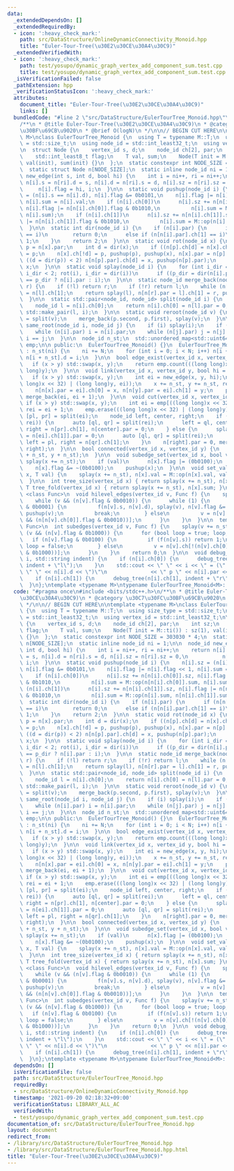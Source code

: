 ```yaml
---
data:
  _extendedDependsOn: []
  _extendedRequiredBy:
  - icon: ':heavy_check_mark:'
    path: src/DataStructure/OnlineDynamicConnectivity_Monoid.hpp
    title: "Euler-Tour-Tree(\u30E2\u30CE\u30A4\u30C9)"
  _extendedVerifiedWith:
  - icon: ':heavy_check_mark:'
    path: test/yosupo/dynamic_graph_vertex_add_component_sum.test.cpp
    title: test/yosupo/dynamic_graph_vertex_add_component_sum.test.cpp
  _isVerificationFailed: false
  _pathExtension: hpp
  _verificationStatusIcon: ':heavy_check_mark:'
  attributes:
    document_title: "Euler-Tour-Tree(\u30E2\u30CE\u30A4\u30C9)"
    links: []
  bundledCode: "#line 2 \"src/DataStructure/EulerTourTree_Monoid.hpp\"\n#include <bits/stdc++.h>\n\
    /**\n * @title Euler-Tour-Tree(\u30E2\u30CE\u30A4\u30C9)\n * @category \u30C7\u30FC\
    \u30BF\u69CB\u9020\n * @brief O(logN)\n */\n\n// BEGIN CUT HERE\n\ntemplate <typename\
    \ M>\nclass EulerTourTree_Monoid {\n  using T = typename M::T;\n  using size_type\
    \ = std::size_t;\n  using node_id = std::int_least32_t;\n  using vertex_id = std::int_least32_t;\n\
    \n  struct Node {\n    vertex_id s, d;\n    node_id ch[2], par;\n    int sz;\n\
    \    std::int_least8_t flag;\n    T val, sum;\n    Node(T init = M::ti()) : sz(1),\
    \ val(init), sum(init) {}\n  };\n  static constexpr int NODE_SIZE = 303030 * 4;\n\
    \  static struct Node n[NODE_SIZE];\n  static inline node_id ni = 1;\n\n  node_id\
    \ new_edge(int s, int d, bool hi) {\n    int i = ni++, ri = ni++;\n    return\
    \ n[i].s = n[ri].d = s, n[i].d = n[ri].s = d, n[i].sz = n[ri].sz = 0,\n      \
    \     n[i].flag = hi, i;\n  }\n\n  static void pushup(node_id i) {\n    n[i].sz\
    \ = (n[i].s == n[i].d), n[i].flag &= 0b0101,\n    n[i].flag |= n[i].flag << 1,\
    \ n[i].sum = n[i].val;\n    if (n[i].ch[0])\n      n[i].sz += n[n[i].ch[0]].sz,\
    \ n[i].flag |= n[n[i].ch[0]].flag & 0b1010,\n          n[i].sum = M::op(n[n[i].ch[0]].sum,\
    \ n[i].sum);\n    if (n[i].ch[1])\n      n[i].sz += n[n[i].ch[1]].sz, n[i].flag\
    \ |= n[n[i].ch[1]].flag & 0b1010,\n          n[i].sum = M::op(n[i].sum, n[n[i].ch[1]].sum);\n\
    \  }\n\n  static int dir(node_id i) {\n    if (n[i].par) {\n      if (n[n[i].par].ch[0]\
    \ == i)\n        return 0;\n      else if (n[n[i].par].ch[1] == i)\n        return\
    \ 1;\n    }\n    return 2;\n  }\n\n  static void rot(node_id x) {\n    node_id\
    \ p = n[x].par;\n    int d = dir(x);\n    if ((n[p].ch[d] = n[x].ch[!d])) n[n[p].ch[d]].par\
    \ = p;\n    n[x].ch[!d] = p, pushup(p), pushup(x), n[x].par = n[p].par;\n    if\
    \ ((d = dir(p)) < 2) n[n[p].par].ch[d] = x, pushup(n[p].par);\n    n[p].par =\
    \ x;\n  }\n\n  static void splay(node_id i) {\n    for (int i_dir = dir(i), p_dir;\
    \ i_dir < 2; rot(i), i_dir = dir(i))\n      if ((p_dir = dir(n[i].par)) < 2) rot(i_dir\
    \ == p_dir ? n[i].par : i);\n  }\n\n  static node_id merge_back(node_id l, node_id\
    \ r) {\n    if (!l) return r;\n    if (!r) return l;\n    while (n[l].ch[1]) l\
    \ = n[l].ch[1];\n    return splay(l), n[n[r].par = l].ch[1] = r, pushup(l), l;\n\
    \  }\n\n  static std::pair<node_id, node_id> split(node_id i) {\n    splay(i);\n\
    \    node_id l = n[i].ch[0];\n    return n[i].ch[0] = n[l].par = 0, pushup(i),\
    \ std::make_pair(l, i);\n  }\n\n  static void reroot(node_id v) {\n    auto p\
    \ = split(v);\n    merge_back(p.second, p.first), splay(v);\n  }\n\n  static bool\
    \ same_root(node_id i, node_id j) {\n    if (i) splay(i);\n    if (j) splay(j);\n\
    \    while (n[i].par) i = n[i].par;\n    while (n[j].par) j = n[j].par;\n    return\
    \ i == j;\n  }\n\n  node_id n_st;\n  std::unordered_map<std::uint64_t, node_id>\
    \ emp;\n\n public:\n  EulerTourTree_Monoid() {}\n  EulerTourTree_Monoid(int N)\
    \ : n_st(ni) {\n    ni += N;\n    for (int i = 0; i < N; i++) n[i + n_st].s =\
    \ n[i + n_st].d = i;\n  }\n\n  bool edge_exist(vertex_id x, vertex_id y) {\n \
    \   if (x > y) std::swap(x, y);\n    return emp.count(((long long)x << 32) | (long\
    \ long)y);\n  }\n\n  void link(vertex_id x, vertex_id y, bool hi = true) {\n \
    \   if (x > y) std::swap(x, y);\n    int ei = new_edge(x, y, hi);\n    emp.insert(std::make_pair(((long\
    \ long)x << 32) | (long long)y, ei));\n    x += n_st, y += n_st, reroot(x), reroot(y);\n\
    \    n[n[x].par = ei].ch[0] = x, n[n[y].par = ei].ch[1] = y;\n    pushup(ei),\
    \ merge_back(ei, ei + 1);\n  }\n\n  void cut(vertex_id x, vertex_id y) {\n   \
    \ if (x > y) std::swap(x, y);\n    int ei = emp[((long long)x << 32) | (long long)y],\
    \ rei = ei + 1;\n    emp.erase(((long long)x << 32) | (long long)y);\n    auto\
    \ [pl, pr] = split(ei);\n    node_id left, center, right;\n    if (pl && same_root(pl,\
    \ rei)) {\n      auto [ql, qr] = split(rei);\n      left = ql, center = n[qr].ch[1],\
    \ right = n[pr].ch[1], n[center].par = 0;\n    } else {\n      splay(ei), n[ei\
    \ = n[ei].ch[1]].par = 0;\n      auto [ql, qr] = split(rei);\n      splay(pl),\
    \ left = pl, right = n[qr].ch[1];\n    }\n    n[right].par = 0, merge_back(left,\
    \ right);\n  }\n\n  bool connected(vertex_id x, vertex_id y) {\n    return same_root(x\
    \ + n_st, y + n_st);\n  }\n\n  void subedge_set(vertex_id x, bool val) {\n   \
    \ splay(x += n_st);\n    if (val)\n      n[x].flag |= (0b0100);\n    else\n  \
    \    n[x].flag &= ~(0b0100);\n    pushup(x);\n  }\n\n  void set_val(vertex_id\
    \ x, T val) {\n    splay(x += n_st), n[x].val = M::op(n[x].val, val), pushup(x);\n\
    \  }\n\n  int tree_size(vertex_id x) { return splay(x += n_st), n[x].sz; }\n \
    \ T tree_fold(vertex_id x) { return splay(x += n_st), n[x].sum; }\n\n  template\
    \ <class Func>\n  void hilevel_edges(vertex_id v, Func f) {\n    splay(v += n_st);\n\
    \    while (v && (n[v].flag & 0b0010)) {\n      while (1) {\n        if (n[v].flag\
    \ & 0b0001) {\n          f(n[v].s, n[v].d), splay(v), n[v].flag &= ~(0b0001),\
    \ pushup(v);\n          break;\n        } else\n          v = n[v].ch[!(n[v].ch[0]\
    \ && (n[n[v].ch[0]].flag & 0b0010))];\n      }\n    }\n  }\n\n  template <class\
    \ Func>\n  int subedges(vertex_id v, Func f) {\n    splay(v += n_st);\n    while\
    \ (v && (n[v].flag & 0b1000)) {\n      for (bool loop = true; loop;) {\n     \
    \   if (n[v].flag & 0b0100) {\n          if (f(n[v].s)) return 1;\n          splay(v),\
    \ loop = false;\n        } else\n          v = n[v].ch[!(n[v].ch[0] && (n[n[v].ch[0]].flag\
    \ & 0b1000))];\n      }\n    }\n    return 0;\n  }\n\n  void debug_tree(node_id\
    \ i, std::string indent) {\n    if (n[i].ch[0]) {\n      debug_tree(n[i].ch[0],\
    \ indent + \"l\");\n    }\n    std::cout << \" \" << i << \" = (\" << n[i].s <<\
    \ \" \" << n[i].d << \")\"\n              << \" p \" << n[i].par << std::endl;\n\
    \    if (n[i].ch[1]) {\n      debug_tree(n[i].ch[1], indent + \"r\");\n    }\n\
    \  }\n};\ntemplate <typename M>\ntypename EulerTourTree_Monoid<M>::Node EulerTourTree_Monoid<M>::n[NODE_SIZE];\n"
  code: "#pragma once\n#include <bits/stdc++.h>\n/**\n * @title Euler-Tour-Tree(\u30E2\
    \u30CE\u30A4\u30C9)\n * @category \u30C7\u30FC\u30BF\u69CB\u9020\n * @brief O(logN)\n\
    \ */\n\n// BEGIN CUT HERE\n\ntemplate <typename M>\nclass EulerTourTree_Monoid\
    \ {\n  using T = typename M::T;\n  using size_type = std::size_t;\n  using node_id\
    \ = std::int_least32_t;\n  using vertex_id = std::int_least32_t;\n\n  struct Node\
    \ {\n    vertex_id s, d;\n    node_id ch[2], par;\n    int sz;\n    std::int_least8_t\
    \ flag;\n    T val, sum;\n    Node(T init = M::ti()) : sz(1), val(init), sum(init)\
    \ {}\n  };\n  static constexpr int NODE_SIZE = 303030 * 4;\n  static struct Node\
    \ n[NODE_SIZE];\n  static inline node_id ni = 1;\n\n  node_id new_edge(int s,\
    \ int d, bool hi) {\n    int i = ni++, ri = ni++;\n    return n[i].s = n[ri].d\
    \ = s, n[i].d = n[ri].s = d, n[i].sz = n[ri].sz = 0,\n           n[i].flag = hi,\
    \ i;\n  }\n\n  static void pushup(node_id i) {\n    n[i].sz = (n[i].s == n[i].d),\
    \ n[i].flag &= 0b0101,\n    n[i].flag |= n[i].flag << 1, n[i].sum = n[i].val;\n\
    \    if (n[i].ch[0])\n      n[i].sz += n[n[i].ch[0]].sz, n[i].flag |= n[n[i].ch[0]].flag\
    \ & 0b1010,\n          n[i].sum = M::op(n[n[i].ch[0]].sum, n[i].sum);\n    if\
    \ (n[i].ch[1])\n      n[i].sz += n[n[i].ch[1]].sz, n[i].flag |= n[n[i].ch[1]].flag\
    \ & 0b1010,\n          n[i].sum = M::op(n[i].sum, n[n[i].ch[1]].sum);\n  }\n\n\
    \  static int dir(node_id i) {\n    if (n[i].par) {\n      if (n[n[i].par].ch[0]\
    \ == i)\n        return 0;\n      else if (n[n[i].par].ch[1] == i)\n        return\
    \ 1;\n    }\n    return 2;\n  }\n\n  static void rot(node_id x) {\n    node_id\
    \ p = n[x].par;\n    int d = dir(x);\n    if ((n[p].ch[d] = n[x].ch[!d])) n[n[p].ch[d]].par\
    \ = p;\n    n[x].ch[!d] = p, pushup(p), pushup(x), n[x].par = n[p].par;\n    if\
    \ ((d = dir(p)) < 2) n[n[p].par].ch[d] = x, pushup(n[p].par);\n    n[p].par =\
    \ x;\n  }\n\n  static void splay(node_id i) {\n    for (int i_dir = dir(i), p_dir;\
    \ i_dir < 2; rot(i), i_dir = dir(i))\n      if ((p_dir = dir(n[i].par)) < 2) rot(i_dir\
    \ == p_dir ? n[i].par : i);\n  }\n\n  static node_id merge_back(node_id l, node_id\
    \ r) {\n    if (!l) return r;\n    if (!r) return l;\n    while (n[l].ch[1]) l\
    \ = n[l].ch[1];\n    return splay(l), n[n[r].par = l].ch[1] = r, pushup(l), l;\n\
    \  }\n\n  static std::pair<node_id, node_id> split(node_id i) {\n    splay(i);\n\
    \    node_id l = n[i].ch[0];\n    return n[i].ch[0] = n[l].par = 0, pushup(i),\
    \ std::make_pair(l, i);\n  }\n\n  static void reroot(node_id v) {\n    auto p\
    \ = split(v);\n    merge_back(p.second, p.first), splay(v);\n  }\n\n  static bool\
    \ same_root(node_id i, node_id j) {\n    if (i) splay(i);\n    if (j) splay(j);\n\
    \    while (n[i].par) i = n[i].par;\n    while (n[j].par) j = n[j].par;\n    return\
    \ i == j;\n  }\n\n  node_id n_st;\n  std::unordered_map<std::uint64_t, node_id>\
    \ emp;\n\n public:\n  EulerTourTree_Monoid() {}\n  EulerTourTree_Monoid(int N)\
    \ : n_st(ni) {\n    ni += N;\n    for (int i = 0; i < N; i++) n[i + n_st].s =\
    \ n[i + n_st].d = i;\n  }\n\n  bool edge_exist(vertex_id x, vertex_id y) {\n \
    \   if (x > y) std::swap(x, y);\n    return emp.count(((long long)x << 32) | (long\
    \ long)y);\n  }\n\n  void link(vertex_id x, vertex_id y, bool hi = true) {\n \
    \   if (x > y) std::swap(x, y);\n    int ei = new_edge(x, y, hi);\n    emp.insert(std::make_pair(((long\
    \ long)x << 32) | (long long)y, ei));\n    x += n_st, y += n_st, reroot(x), reroot(y);\n\
    \    n[n[x].par = ei].ch[0] = x, n[n[y].par = ei].ch[1] = y;\n    pushup(ei),\
    \ merge_back(ei, ei + 1);\n  }\n\n  void cut(vertex_id x, vertex_id y) {\n   \
    \ if (x > y) std::swap(x, y);\n    int ei = emp[((long long)x << 32) | (long long)y],\
    \ rei = ei + 1;\n    emp.erase(((long long)x << 32) | (long long)y);\n    auto\
    \ [pl, pr] = split(ei);\n    node_id left, center, right;\n    if (pl && same_root(pl,\
    \ rei)) {\n      auto [ql, qr] = split(rei);\n      left = ql, center = n[qr].ch[1],\
    \ right = n[pr].ch[1], n[center].par = 0;\n    } else {\n      splay(ei), n[ei\
    \ = n[ei].ch[1]].par = 0;\n      auto [ql, qr] = split(rei);\n      splay(pl),\
    \ left = pl, right = n[qr].ch[1];\n    }\n    n[right].par = 0, merge_back(left,\
    \ right);\n  }\n\n  bool connected(vertex_id x, vertex_id y) {\n    return same_root(x\
    \ + n_st, y + n_st);\n  }\n\n  void subedge_set(vertex_id x, bool val) {\n   \
    \ splay(x += n_st);\n    if (val)\n      n[x].flag |= (0b0100);\n    else\n  \
    \    n[x].flag &= ~(0b0100);\n    pushup(x);\n  }\n\n  void set_val(vertex_id\
    \ x, T val) {\n    splay(x += n_st), n[x].val = M::op(n[x].val, val), pushup(x);\n\
    \  }\n\n  int tree_size(vertex_id x) { return splay(x += n_st), n[x].sz; }\n \
    \ T tree_fold(vertex_id x) { return splay(x += n_st), n[x].sum; }\n\n  template\
    \ <class Func>\n  void hilevel_edges(vertex_id v, Func f) {\n    splay(v += n_st);\n\
    \    while (v && (n[v].flag & 0b0010)) {\n      while (1) {\n        if (n[v].flag\
    \ & 0b0001) {\n          f(n[v].s, n[v].d), splay(v), n[v].flag &= ~(0b0001),\
    \ pushup(v);\n          break;\n        } else\n          v = n[v].ch[!(n[v].ch[0]\
    \ && (n[n[v].ch[0]].flag & 0b0010))];\n      }\n    }\n  }\n\n  template <class\
    \ Func>\n  int subedges(vertex_id v, Func f) {\n    splay(v += n_st);\n    while\
    \ (v && (n[v].flag & 0b1000)) {\n      for (bool loop = true; loop;) {\n     \
    \   if (n[v].flag & 0b0100) {\n          if (f(n[v].s)) return 1;\n          splay(v),\
    \ loop = false;\n        } else\n          v = n[v].ch[!(n[v].ch[0] && (n[n[v].ch[0]].flag\
    \ & 0b1000))];\n      }\n    }\n    return 0;\n  }\n\n  void debug_tree(node_id\
    \ i, std::string indent) {\n    if (n[i].ch[0]) {\n      debug_tree(n[i].ch[0],\
    \ indent + \"l\");\n    }\n    std::cout << \" \" << i << \" = (\" << n[i].s <<\
    \ \" \" << n[i].d << \")\"\n              << \" p \" << n[i].par << std::endl;\n\
    \    if (n[i].ch[1]) {\n      debug_tree(n[i].ch[1], indent + \"r\");\n    }\n\
    \  }\n};\ntemplate <typename M>\ntypename EulerTourTree_Monoid<M>::Node EulerTourTree_Monoid<M>::n[NODE_SIZE];\n"
  dependsOn: []
  isVerificationFile: false
  path: src/DataStructure/EulerTourTree_Monoid.hpp
  requiredBy:
  - src/DataStructure/OnlineDynamicConnectivity_Monoid.hpp
  timestamp: '2021-09-20 02:18:32+09:00'
  verificationStatus: LIBRARY_ALL_AC
  verifiedWith:
  - test/yosupo/dynamic_graph_vertex_add_component_sum.test.cpp
documentation_of: src/DataStructure/EulerTourTree_Monoid.hpp
layout: document
redirect_from:
- /library/src/DataStructure/EulerTourTree_Monoid.hpp
- /library/src/DataStructure/EulerTourTree_Monoid.hpp.html
title: "Euler-Tour-Tree(\u30E2\u30CE\u30A4\u30C9)"
---
```

